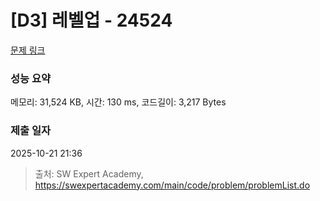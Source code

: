 # [D3] 레벨업 - 24524 

[문제 링크](https://swexpertacademy.com/main/code/problem/problemDetail.do?contestProbId=AZelvp3qmdDHBISV) 

### 성능 요약

메모리: 31,524 KB, 시간: 130 ms, 코드길이: 3,217 Bytes

### 제출 일자

2025-10-21 21:36



> 출처: SW Expert Academy, https://swexpertacademy.com/main/code/problem/problemList.do